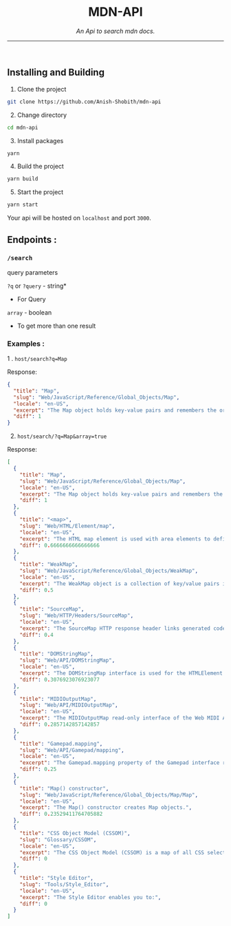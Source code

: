 <div align = center>
    <h1> MDN-API </h1>
  <i> An Api to search mdn docs. </i>
  <hr>
</div>
<br>

## Installing and Building

1. Clone the project
```sh
git clone https://github.com/Anish-Shobith/mdn-api
```

2. Change directory
```sh
cd mdn-api
```

3. Install packages
```sh
yarn
```

4. Build the project
```sh
yarn build
```

5. Start the project
```sh
yarn start
```

Your api will be hosted on `localhost` and port `3000`.

## Endpoints : 

### `/search`

query parameters

`?q` or `?query` - string*
  - For Query

`array` - boolean
  - To get more than one result

### Examples :
1 . `host/search?q=Map`

Response:
```json
{
  "title": "Map",
  "slug": "Web/JavaScript/Reference/Global_Objects/Map",
  "locale": "en-US",
  "excerpt": "The Map object holds key-value pairs and remembers the original insertion order of the keys.",
  "diff": 1
}
```

2. `host/search/?q=Map&array=true`

Response:
```json
[
  {
    "title": "Map",
    "slug": "Web/JavaScript/Reference/Global_Objects/Map",
    "locale": "en-US",
    "excerpt": "The Map object holds key-value pairs and remembers the original insertion order of the keys.",
    "diff": 1
  },
  {
    "title": "<map>",
    "slug": "Web/HTML/Element/map",
    "locale": "en-US",
    "excerpt": "The HTML map element is used with area elements to define an image map (a clickable link area).",
    "diff": 0.6666666666666666
  },
  {
    "title": "WeakMap",
    "slug": "Web/JavaScript/Reference/Global_Objects/WeakMap",
    "locale": "en-US",
    "excerpt": "The WeakMap object is a collection of key/value pairs in which the keys are weakly referenced. The keys must be objects and the values can be arbitrary values.",
    "diff": 0.5
  },
  {
    "title": "SourceMap",
    "slug": "Web/HTTP/Headers/SourceMap",
    "locale": "en-US",
    "excerpt": "The SourceMap HTTP response header links generated code to a source map, enabling the browser to reconstruct the original source and present the reconstructed original in the debugger.",
    "diff": 0.4
  },
  {
    "title": "DOMStringMap",
    "slug": "Web/API/DOMStringMap",
    "locale": "en-US",
    "excerpt": "The DOMStringMap interface is used for the HTMLElement.dataset attribute, to represent data for custom attributes added to elements.",
    "diff": 0.3076923076923077
  },
  {
    "title": "MIDIOutputMap",
    "slug": "Web/API/MIDIOutputMap",
    "locale": "en-US",
    "excerpt": "The MIDIOutputMap read-only interface of the Web MIDI API provides a Map-like interface to the currently available MIDI output ports. Although it works like a map, because it is read-only, it does not contain clear(), delete(), or set() functions.",
    "diff": 0.2857142857142857
  },
  {
    "title": "Gamepad.mapping",
    "slug": "Web/API/Gamepad/mapping",
    "locale": "en-US",
    "excerpt": "The Gamepad.mapping property of the Gamepad interface returns a string indicating whether the browser has remapped the controls on the device to a known layout.",
    "diff": 0.25
  },
  {
    "title": "Map() constructor",
    "slug": "Web/JavaScript/Reference/Global_Objects/Map/Map",
    "locale": "en-US",
    "excerpt": "The Map() constructor creates Map objects.",
    "diff": 0.23529411764705882
  },
  {
    "title": "CSS Object Model (CSSOM)",
    "slug": "Glossary/CSSOM",
    "locale": "en-US",
    "excerpt": "The CSS Object Model (CSSOM) is a map of all CSS selectors and relevant properties for each selector in the form of a tree, with a root node, sibling, descendant, child, and other relationship. The CSSOM is very similar to the Document Object Model (DOM). Both of them are part of the critical rendering path which is a series of steps that must happen to properly render a website.",
    "diff": 0
  },
  {
    "title": "Style Editor",
    "slug": "Tools/Style_Editor",
    "locale": "en-US",
    "excerpt": "The Style Editor enables you to:",
    "diff": 0
  }
]
```